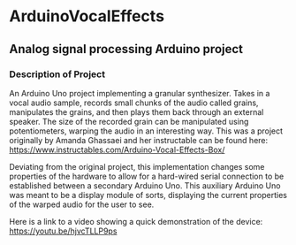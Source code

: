 # ArduinoVocalEffects
## Analog signal processing Arduino project    
   
### Description of Project    
An Arduino Uno project implementing a granular synthesizer. Takes in a vocal audio sample, records small chunks of the audio called grains, manipulates the grains, and then plays them back through an external speaker. The size of the recorded grain can be manipulated using potentiometers, warping the audio in an interesting way. This was a project originally by Amanda Ghassaei and her instructable can be found here: https://www.instructables.com/Arduino-Vocal-Effects-Box/     
   
Deviating from the original project, this implementation changes some properties of the hardware to allow for a hard-wired serial connection to be established between a secondary Arduino Uno. This auxiliary Arduino Uno was meant to be a display module of sorts, displaying the current properties of the warped audio for the user to see. 
   
Here is a link to a video showing a quick demonstration of the device: https://youtu.be/hjvcTLLP9ps  

